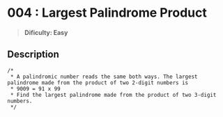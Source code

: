 # 004 : Largest Palindrome Product

> #### Dificulty: Easy

## Description

```
/*
 * A palindromic number reads the same both ways. The largest palindrome made from the product of two 2-digit numbers is
 * 9009 = 91 x 99
 * Find the largest palindrome made from the product of two 3-digit numbers.
 */
```
